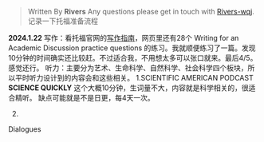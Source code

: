 

> Written By **Rivers**
> Any questions please get in touch with  [Rivers-wqj](https://rivers-wqj.github.io/).
> 记录一下托福准备流程


**2024.1.22**
写作：看托福官网的[写作指南](https://www.ets.org/toefl/test-takers/ibt/about/content/writing.html)，网页里还有28个 Writing for an Academic Discussion practice questions 的练习。我就顺便练习了一篇。发现10分钟的时间确实还比较赶。不过适合我，不用想太多可以张口就来。最后4/5。感觉还行。
听力：主要分为艺术、生命科学、自然科学、社会科学四个板块，所以平时听力设计到的内容会和这些相关。
1.SCIENTIFIC AMERICAN PODCAST **SCIENCE QUICKLY**
这个大概10分钟，生词量不大，内容就是科学相关的，很适合精听。
缺点可能就是不是日更，每4天一次。

2.
Dialogues
<!--stackedit_data:
eyJoaXN0b3J5IjpbNTA4ODkzOTU1LC0xMzk1MDkyODI2LDE0OT
k2MzA3MjddfQ==
-->